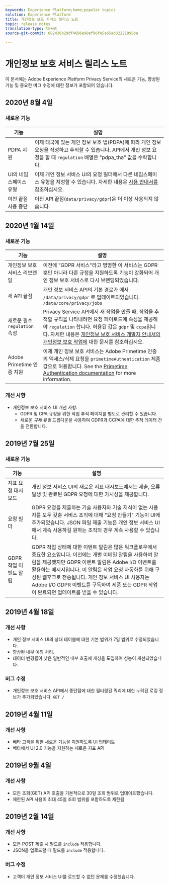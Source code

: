 ```yaml
---
keywords: Experience Platform;home;popular topics
solution: Experience Platform
title: 개인정보 보호 서비스 릴리스 노트
topic: release notes
translation-type: tm+mt
source-git-commit: 682436b29df4696e98ef96fe5a65ab32221098ba

---
```



# 개인정보 보호 서비스 릴리스 노트

이 문서에는 Adobe Experience Platform Privacy Service의 새로운 기능, 향상된 기능 및 중요한 버그 수정에 대한 정보가 포함되어 있습니다.

## 2020년 8월 4일

### 새로운 기능

| 기능 | 설명 |
| --- | --- |
| PDPA 지원 | 이제 태국에 있는 개인 정보 보호 법(PDPA)에 따라 개인 정보 요청을 작성하고 추적할 수 있습니다. API에서 개인 정보 요청을 할 때 `regulation` 배열은 &quot;pdpa_tha&quot; 값을 수락합니다. |
| UI의 네임스페이스 유형 | 이제 개인 정보 서비스 UI의 요청 빌더에서 다른 네임스페이스 유형을 지정할 수 있습니다. 자세한 내용은 [사용 안내서를](ui/user-guide.md) 참조하십시오. |
| 이전 끝점 사용 중단 | 이전 API 끝점(`data/privacy/gdpr`)은 더 이상 사용되지 않습니다. |

## 2020년 1월 14일

### 새로운 기능

| 기능 | 설명 |
| --- | --- |
| 개인정보 보호 서비스 리브랜딩 | 이전에 &quot;GDPR 서비스&quot;라고 명명한 이 서비스는 GDPR뿐만 아니라 다른 규정을 지원하도록 기능이 강화되어 개인 정보 보호 서비스로 다시 브랜딩되었습니다. |
| 새 API 끝점 | 개인 정보 서비스 API의 기본 경로가 에서 `/data/privacy/gdpr` 로 업데이트되었습니다. `/data/core/privacy/jobs` |
| 새로운 필수 `regulation` 속성 | Privacy Service API에서 새 작업을 만들 때, 작업을 추적할 규칙을 나타내려면 요청 페이로드에 속성을 제공해야 `regulation` 합니다. 허용된 값은 `gdpr` 및 `ccpa`입니다. 자세한 내용은 [개인정보 보호 서비스 개발자 안내서의 개인정보 보호 작업에](api/privacy-jobs.md) 대한 문서를 참조하십시오. |
| Adobe Primetime 인증 지원 | 이제 개인 정보 보호 서비스는 Adobe Primetime 인증의 액세스/삭제 요청을 `primetimeAuthentication` 제품 값으로 허용합니다. See the [Primetime Authentication documentation](http://tve.helpdocsonline.com/how-to-make-a-privacy-request) for more information. |

### 개선 사항

* 개인정보 보호 서비스 UI 개선 사항:
   * GDPR 및 CPA 규정을 위한 작업 추적 페이지를 별도로 관리할 수 있습니다.
   * 새로운 _규제 유형_ 드롭다운을 사용하여 GDPR과 CCPA에 대한 추적 데이터 간을 전환합니다.

## 2019년 7월 25일

### 새로운 기능

| 기능 | 설명 |
| --- | --- |
| 지표 요청 대시보드 | 개인 정보 서비스 UI의 새로운 지표 대시보드에서는 제출, 오류 발생 및 완료된 GDPR 요청에 대한 가시성을 제공합니다. |
| 요청 빌더 | GDPR 요청을 제출하는 기술 사용자와 기술 지식이 없는 사용자를 모두 갖춘 서비스 조직에 대해 &quot;요청 만들기&quot; 기능이 UI에 추가되었습니다. JSON 파일 제출 기능은 개인 정보 서비스 UI에서 계속 사용하길 원하는 조직의 경우 계속 사용할 수 있습니다. |
| GDPR 작업 이벤트 알림 | GDPR 작업 상태에 대한 이벤트 알림은 많은 워크플로우에서 중요한 요소입니다. 이전에는 개별 이메일 알림을 사용하여 알림을 제공했지만 GDPR 이벤트 알림은 Adobe I/O 이벤트를 활용하는 메시지입니다. 이 알림은 작업 요청 자동화를 위해 구성된 웹후크로 전송됩니다. 개인 정보 서비스 UI 사용자는 Adobe I/O GDPR 이벤트를 구독하여 제품 또는 GDPR 작업이 완료되면 업데이트를 받을 수 있습니다. |

## 2019년 4월 18일

### 개선 사항

* 개인 정보 서비스 UI의 상태 테이블에 대한 기본 범위가 7일 범위로 수정되었습니다.
* 향상된 내부 예외 처리.
* 데이터 변경률이 낮은 일반적인 내부 호출에 캐싱을 도입하여 성능이 개선되었습니다.

### 버그 수정

* 개인정보 보호 서비스 API에서 종단점에 대한 필터링된 쿼리에 대한 누락된 로깅 정보가 추가되었습니다. `GET /`

## 2019년 4월 11일

### 개선 사항

* 베타 고객을 위한 새로운 기능을 지원하도록 UI 업데이트
* 베타에서 UI 2.0 기능을 지원하는 새로운 지표 API

## 2019년 9월 4일

### 개선 사항

* 모든 조회(GET) API 호출을 기본적으로 30일 조회 범위로 업데이트했습니다.
* 제한된 API 사용이 최대 45일 조회 범위를 포함하도록 제한됨

## 2019년 2월 14일

### 개선 사항

* 모든 POST 제출 시 필드를 `include` 적용합니다.
* JSON을 업로드할 때 필드를 `include` 적용합니다.

### 버그 수정

* 고객이 개인 정보 서비스 UI를 로드할 수 없던 문제를 수정했습니다.